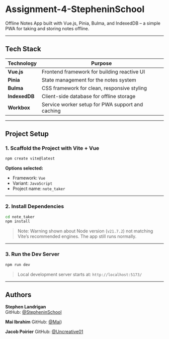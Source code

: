 # Assignment-4-StepheninSchool
Offline Notes App built with Vue.js, Pinia, Bulma, and IndexedDB – a simple PWA for taking and storing notes offline.

---

## Tech Stack

| Technology    | Purpose                                            |
|---------------|----------------------------------------------------|
| **Vue.js**    | Frontend framework for building reactive UI        |
| **Pinia**     | State management for the notes system              |
| **Bulma**     | CSS framework for clean, responsive styling        |
| **IndexedDB** | Client-side database for offline storage           |
| **Workbox**   | Service worker setup for PWA support and caching   |

---

## Project Setup

### 1. Scaffold the Project with Vite + Vue

```bash
npm create vite@latest
```

**Options selected:**
- Framework: `Vue`
- Variant: `JavaScript`
- Project name: `note_taker`

---

### 2. Install Dependencies

```bash
cd note_taker
npm install
```

>  Note: Warning shown about Node version (`v21.7.2`) not matching Vite’s recommended engines. The app still runs normally.

---

### 3. Run the Dev Server

```bash
npm run dev
```

> Local development server starts at: `http://localhost:5173/`

---

## Authors

**Stephen Landrigan**  
GitHub: [@StepheninSchool](https://github.com/StepheninSchool)

**Mai Ibrahim**
GitHub: [@Mai](https://github.com/W0496269))


**Jacob Poirier**
GitHub: [@Uncreative01](https://github.com/Uncreative01)

